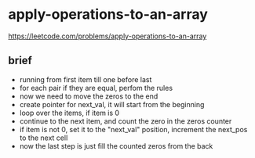 # apply-operations-to-an-array

https://leetcode.com/problems/apply-operations-to-an-array

## brief

- running from first item till one before last
- for each pair if they are equal, perfom the rules
- now we need to move the zeros to the end
- create pointer for next_val, it will start from the beginning
- loop over the items, if item is 0
- continue to the next item, and count the zero in the zeros counter
- if item is not 0, set it to the "next_val" position, increment the next_pos to the next cell
- now the last step is just fill the counted zeros from the back
